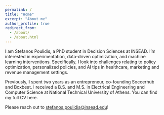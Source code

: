 ```yaml
---
permalink: /
title: "Home"
excerpt: "About me"
author_profile: true
redirect_from: 
  - /about/
  - /about.html
---
```


I am Stefanos Poulidis, a PhD student in Decision Sciences at INSEAD. I’m interested in experimentation, data-driven optimization, and machine learning interventions.  Specifically, I look into challenges relating to policy optimization, personalized policies, and AI tips in healthcare, marketing and revenue management settings.

Previously, I spent two years as an entrepreneur, co-founding Soccerhub and Boxbeat. I received a B.S. and M.S. in Electrical Engineering and Computer Science at National Technical University of Athens. You can find my full CV here.

Please reach out to stefanos.poulidis@insead.edu!
